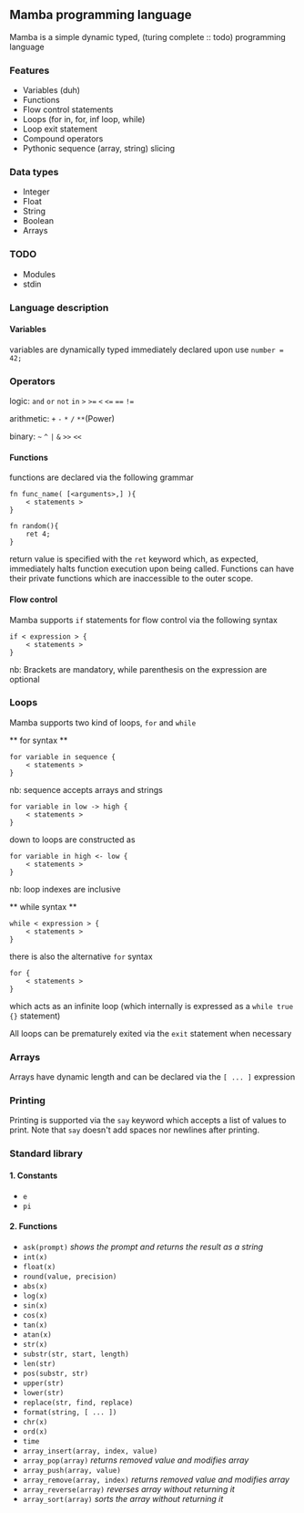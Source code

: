 ## Mamba programming language
Mamba is a simple dynamic typed, (turing complete :: todo) programming language

### Features ###
* Variables (duh)
* Functions
* Flow control statements
* Loops (for in, for, inf loop, while)
* Loop exit statement
* Compound operators
* Pythonic sequence (array, string) slicing 

### Data types ###
* Integer
* Float
* String
* Boolean
* Arrays

### TODO ###
* Modules
* stdin


### Language description ###

#### Variables ####

variables are dynamically typed immediately declared upon use `number = 42;`

### Operators ###

logic: `and` `or` `not` `in` `>` `>=` `<` `<=` `==` `!=`

arithmetic: `+` `-` `*` `/` `**`(Power) 

binary: `~` `^` `|` `&` `>>` `<<`

#### Functions ####

functions are declared via the following grammar

    fn func_name( [<arguments>,] ){
        < statements >
    }

    fn random(){
        ret 4;
    }

return value is specified with the `ret` keyword which, as expected, immediately halts function execution upon being called. Functions can have their private functions which are inaccessible to the outer scope.

#### Flow control ####

Mamba supports `if` statements for flow control via the following syntax

    if < expression > {
        < statements >
    }

nb: Brackets are mandatory, while parenthesis on the expression are optional


### Loops ###

Mamba supports two kind of loops, `for` and `while`

** for syntax **

    for variable in sequence {
        < statements >
    }

nb: sequence accepts arrays and strings

    for variable in low -> high {
        < statements >
    }
    
down to loops are constructed as

    for variable in high <- low {
        < statements >
    }

nb: loop indexes are inclusive

** while syntax **

    while < expression > {
        < statements >
    }

there is also the alternative `for` syntax

    for {
        < statements >
    }

which acts as an infinite loop (which internally is expressed as a `while true {}` statement)

All loops can be prematurely exited via the `exit` statement when necessary


### Arrays ###

Arrays have dynamic length and can be declared via the  `[ ... ]` expression


### Printing ###

Printing is supported via the `say` keyword which accepts a list of values to print. Note that `say` doesn't
add spaces nor newlines after printing.


### Standard library ###

#### 1. Constants ###

* `e`
* `pi`

#### 2. Functions

* `ask(prompt)` *shows the prompt and returns the result as a string*
* `int(x)` 
* `float(x)`
* `round(value, precision)`
* `abs(x)`
* `log(x)`
* `sin(x)`
* `cos(x)`
* `tan(x)`
* `atan(x)`
* `str(x)`
* `substr(str, start, length)`
* `len(str)`
* `pos(substr, str)`
* `upper(str)`
* `lower(str)`
* `replace(str, find, replace)`
* `format(string, [ ... ])`
* `chr(x)`
* `ord(x)`
* `time`
* `array_insert(array, index, value)`
* `array_pop(array)` *returns removed value and modifies array*
* `array_push(array, value)`
* `array_remove(array, index)` *returns removed value and modifies array*
* `array_reverse(array)` *reverses array without returning it*
* `array_sort(array)` *sorts the array without returning it*
